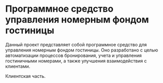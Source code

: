 # Программное средство управления номерным фондом гостиницы

Данный проект представляет собой программное средство для управления номерным фондом гостиницы. Оно разработано с целью автоматизации процессов бронирования, учета и управления гостиничными номерами, а также улучшения взаимодействия с клиентами.

Клиентская часть.
